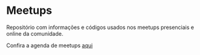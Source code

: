 # Meetups

Repositório com informações e códigos usados nos meetups presenciais e online da comunidade.

Confira a agenda de meetups [aqui](https://github.com/reactjs-ceara/meetups/projects/1)
